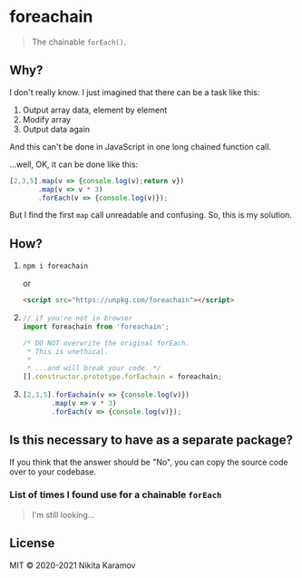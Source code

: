 # foreachain

> The chainable `forEach()`.

## Why?

I don't really know. I just imagined that there can be a task like this:

1. Output array data, element by element
2. Modify array
3. Output data again

And this can't be done in JavaScript in one long chained function call.

...well, OK, it can be done like this:

```js
[2,3,5].map(v => {console.log(v);return v})
       .map(v => v * 3)
       .forEach(v => {console.log(v)});
```

But I find the first `map` call unreadable and confusing. So, this is my solution.

## How?

1. ```sh
   npm i foreachain
   ```

   or

   ```html
   <script src="https://unpkg.com/foreachain"></script>
   ```

2. ```js
   // if you're not in browser
   import foreachain from 'foreachain';

   /* DO NOT overwrite the original forEach.
    * This is unethical.
    *
    * ...and will break your code. */
   [].constructor.prototype.forEachain = foreachain;
   ```

3. ```js
   [2,3,5].forEachain(v => {console.log(v)})
          .map(v => v * 3)
          .forEach(v => {console.log(v)});
   ```

## Is this necessary to have as a separate package?

If you think that the answer should be "No", you can copy the source code over
to your codebase.

### List of times I found use for a chainable `forEach`

> I'm still looking...

## License

MIT © 2020-2021 Nikita Karamov
